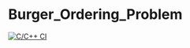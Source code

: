 # Burger_Ordering_Problem

[![C/C++ CI](https://github.com/phenomenalprince15/Burger_Ordering_Problem/actions/workflows/c-cpp.yml/badge.svg)](https://github.com/phenomenalprince15/Burger_Ordering_Problem/actions/workflows/c-cpp.yml)
